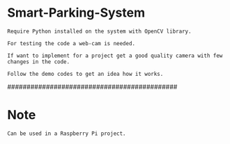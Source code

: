 # Smart-Parking-System
	Require Python installed on the system with OpenCV library.

	For testing the code a web-cam is needed.

	If want to implement for a project get a good quality camera with few changes in the code.

	Follow the demo codes to get an idea how it works.

############################################

# Note

	Can be used in a Raspberry Pi project.
